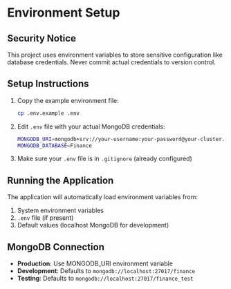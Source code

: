 # Environment Setup

## Security Notice
This project uses environment variables to store sensitive configuration like database credentials. Never commit actual credentials to version control.

## Setup Instructions

1. Copy the example environment file:
   ```bash
   cp .env.example .env
   ```

2. Edit `.env` file with your actual MongoDB credentials:
   ```bash
   MONGODB_URI=mongodb+srv://your-username:your-password@your-cluster.mongodb.net/?retryWrites=true&w=majority&appName=YourApp
   MONGODB_DATABASE=Finance
   ```

3. Make sure your `.env` file is in `.gitignore` (already configured)

## Running the Application

The application will automatically load environment variables from:
1. System environment variables
2. `.env` file (if present)
3. Default values (localhost MongoDB for development)

## MongoDB Connection

- **Production**: Use MONGODB_URI environment variable
- **Development**: Defaults to `mongodb://localhost:27017/finance`
- **Testing**: Defaults to `mongodb://localhost:27017/finance_test`
